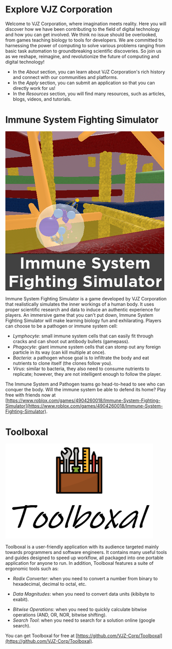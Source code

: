 # Explore VJZ Corporation
Welcome to VJZ Corporation, where imagination meets reality. Here you will discover how we have been contributing to the field of digital technology and how you can get involved. We think no issue should be overlooked, from games teaching biology to tools for developers. We are committed to harnessing the power of computing to solve various problems ranging from basic task automation to groundbreaking scientific discoveries. So join us as we reshape, reimagine, and revolutionize the future of computing and digital technology!

- In the *About* section, you can learn about VJZ Corporation's rich history and connect with our communities and platforms.
- In the *Apply* section, you can submit an application so that you can directly work for us!
- In the *Resources* section, you will find many resources, such as articles, blogs, videos, and tutorials.

# Immune System Fighting Simulator
![](/assets/images/immune_system_fighting_sim.png)

Immune System Fighting Simulator is a game developed by VJZ Corporation that realistically simulates the inner workings of a human body. It uses proper scientific research and data to induce an authentic experience for players. An immersive game that you can't put down, Immune System Fighting Simulator will make learning biology fun and exhilarating. Players can choose to be a pathogen or immune system cell:

- *Lymphocyte*: small immune system cells that can easily fit through cracks and can shoot out antibody bullets (gamepass).
- *Phagocyte*: giant immune system cells that can stomp out any foreign particle in its way (can kill multiple at once).
- *Bacteria*: a pathogen whose goal is to infiltrate the body and eat nutrients to clone itself (the clones follow you).
- *Virus*: similar to bacteria, they also need to consume nutrients to replicate; however, they are not intelligent enough to follow the player.

The Immune System and Pathogen teams go head-to-head to see who can conquer the body. Will the immune system be able to defend its home? Play free with friends now at [https://www.roblox.com/games/4904260018/Immune-System-Fighting-Simulator](https://www.roblox.com/games/4904260018/Immune-System-Fighting-Simulator).

# Toolboxal
![](/assets/images/toolboxal.png)

Toolboxal is a user-friendly application with its audience targeted mainly towards programmers and software engineers. It contains many useful tools and guides designed to speed up workflow, all packaged into one portable application for anyone to run. In addition, Toolboxal features a suite of ergonomic tools such as:

- *Radix Converter*: when you need to convert a number from binary to hexadecimal, decimal to octal, etc.
* *Data Magnitudes*: when you need to convert data units (kibibyte to exabit).
- *Bitwise Operations*: when you need to quickly calculate bitwise operations (AND, OR, NOR, bitwise shifting).
- *Search Tool*: when you need to search for a solution online (google search).

You can get Toolboxal for free at [https://github.com/VJZ-Corp/Toolboxal](https://github.com/VJZ-Corp/Toolboxal).
